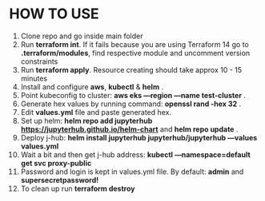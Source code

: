 # HOW TO USE

1) Clone repo and go inside main folder
2) Run **terraform int**. If it fails because you are using Terraform 14 go to **.terraform/modules**, find respective module and uncomment version constraints
4) Run **terraform apply**. Resource creating should take approx 10 - 15 minutes
5) Install and configure **aws**, **kubectl** & **helm** .
6) Point kubeconfig to cluster: **aws eks —region <your-region> —name test-cluster** .
7) Generate hex values by running command: **openssl rand -hex 32** .
8) Edit **values.yml** file and paste generated hex.
10) Set up helm: **helm repo add jupyterhub https://jupyterhub.github.io/helm-chart** and **helm repo update** .
11) Deploy j-hub: **helm install jupyterhub jupyterhub/jupyterhub —values values.yml**
12) Wait a bit and then get j-hub address: **kubectl —namespace=default get svc proxy-public**
13) Password and login is kept in values.yml file. By default: **admin** and **supersecretpassword!**
14) To clean up run **terraform destroy**
